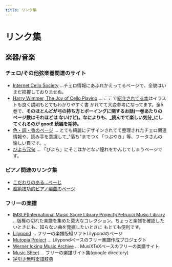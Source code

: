 ```yaml
---
title: リンク集
---
```


# リンク集

## 楽器/音楽

### チェロ/その他弦楽器関連のサイト 

- [Internet Cello Society](http://www.cello.org/)
…チェロ情報にあふれかえってるページで、全貌はいまだ把握しておりませぬ。
- [Harry Wimmer, The Joy of Cello Playing](http://www.wimmercello.com/)
… ここで[紹介されてる本](http://www.wimmercello.com/joybooks.html)はイラストも良く説明もとてもわかりやすく書
かれてて大変参考になってます。全5巻で、**そのほとんどが弓の持ち方とボーイングに関するお話(一巻あたりのページ数はそれほどは
ないけど)。なによりも、_読んでて楽しい気分_にしてくれるのが good! 続編を期待。** 
- [色・調・香のページ](http://www005.upp.so-net.ne.jp/hu-007/)
… とても綺麗にデザインされてて整理されたチェロ関連情報や、読み手を意識して_"落ち"までつく「つぶやき」等、フータさんの愉しい頁です。_
- [びよら冗句](http://www.st.rim.or.jp/~gen-san/violajoke.html)
… 「びよら」にそこはかとない憧れをかんじてしまうページです。


### ピアノ関連のリンク集 

- [こだわりのある...ぺーじ](http://www.prox.jpn.org/~piano/kodawari/)
- [超絶技功的ピアノ編曲のページ](http://www.ne.jp/asahi/piano/natsui/)


### フリーの楽譜 

- [IMSLP(International Music Score Library Project)/Petrucci Music Library](http://imslp.org/wiki/Main_Page)
…版権の切れた楽譜を集めた莫大なコレクション。ちょっと楽譜を確認したいときにも、知らない曲を発掘したいときに
もとても便利です。
- [Lilypond](http://www.lilypond.org/)
… フリーの楽譜版組ソフトLilypondのページ
- [Mutopia Project](http://www.mutopiaproject.org/)
… Lilypondベースのフリー楽譜作成プロジェクト
- [Werner Icking Music Archive](http://icking-music-archive.org/)
… MusiXTeXベースのフリーの楽譜サイト
- [Music Sheet](http://directory.google.com/Top/Arts/Music/Resources/Downloadable_Music_Sheets/)
… フリーの楽譜サイト集(google directory)
- [逆引き無料楽譜辞典](http://www16.ocn.ne.jp/~chomlin/)
